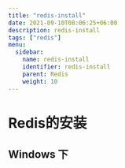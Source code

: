```yaml
---
title: "redis-install"
date: 2021-09-10T08:06:25+06:00
description: redis-install
tags: ["redis"]
menu:
  sidebar:
    name: redis-install
    identifier: redis-install
    parent: Redis
    weight: 10
---
```


# Redis的安装

## Windows 下